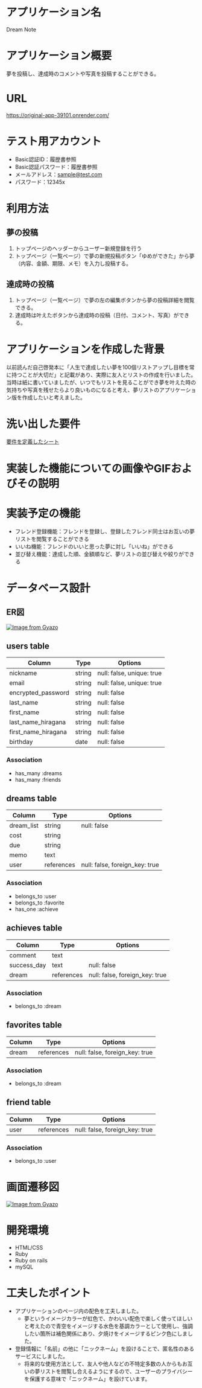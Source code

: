 # アプリケーション名
Dream Note

# アプリケーション概要
夢を投稿し、達成時のコメントや写真を投稿することができる。

# URL
https://original-app-39101.onrender.com/

# テスト用アカウント
- Basic認証ID：履歴書参照
- Basic認証パスワード：履歴書参照
- メールアドレス：sample@test.com
- パスワード：12345x

# 利用方法
## 夢の投稿
1. トップページのヘッダーからユーザー新規登録を行う
2. トップページ（一覧ページ）で夢の新規投稿ボタン「ゆめができた」から夢（内容、金額、期限、メモ）を入力し投稿する。

## 達成時の投稿
1. トップページ（一覧ページ）で夢の左の編集ボタンから夢の投稿詳細を閲覧できる。
2. 達成時は叶えたボタンから達成時の投稿（日付、コメント、写真）ができる。

# アプリケーションを作成した背景
以前読んだ自己啓発本に「人生で達成したい夢を100個リストアップし目標を常に持つことが大切だ」と記載があり、実際に友人とリストの作成を行いました。当時は紙に書いていましたが、いつでもリストを見ることができ夢を叶えた時の気持ちや写真を残せたらより良いものになると考え、夢リストのアプリケーション版を作成したいと考えました。

# 洗い出した要件
[要件を定義したシート](https://docs.google.com/spreadsheets/d/1YP5fdy9IiunYOUuESmDaxk0vB5Q_7Ksikz-9dyf6luA/edit#gid=982722306)

# 実装した機能についての画像やGIFおよびその説明
# 実装予定の機能
- フレンド登録機能：フレンドを登録し、登録したフレンド同士はお互いの夢リストを閲覧することができる
- いいね機能：フレンドのいいと思った夢に対し「いいね」ができる
- 並び替え機能：達成した順、金額順など、夢リストの並び替えや絞りができる

# データベース設計
## ER図
[![Image from Gyazo](https://i.gyazo.com/d553d9838eb8a38656f2c7a380238f06.png)](https://gyazo.com/d553d9838eb8a38656f2c7a380238f06)

## users table

| Column              | Type          | Options                   |
|---------------------|---------------|---------------------------|
| nickname            | string        | null: false, unique: true |
| email               | string        | null: false, unique: true |
| encrypted_password  | string        | null: false               |
| last_name           | string        | null: false               |
| first_name          | string        | null: false               |
| last_name_hiragana  | string        | null: false               |
| first_name_hiragana | string        | null: false               |
| birthday            | date          | null: false               |

### Association

* has_many :dreams
* has_many :friends

## dreams table

| Column        | Type            | Options                       |
|---------------|-----------------|-------------------------------|
| dream_list    | string          | null: false                   |
| cost          | string          |                               |
| due           | string          |                               |
| memo          | text            |                               |
| user          | references      | null: false, foreign_key: true|

### Association

* belongs_to :user
* belongs_to :favorite
* has_one :achieve 

## achieves table

| Column        | Type            | Options                       |
|---------------|-----------------|-------------------------------|
| comment       | text            |                               |
| success_day   | text            | null: false                   |
| dream         | references      | null: false, foreign_key: true|

### Association

* belongs_to :dream

## favorites table

| Column        | Type            | Options                       |
|---------------|-----------------|-------------------------------|
| dream         | references      | null: false, foreign_key: true|

### Association

* belongs_to :dream

## friend table

| Column        | Type            | Options                       |
|---------------|-----------------|-------------------------------|
| user          | references      | null: false, foreign_key: true|

### Association

* belongs_to :user

# 画面遷移図
[![Image from Gyazo](https://i.gyazo.com/6d655e3362f5fb1c7e52398a360fdd8c.png)](https://gyazo.com/6d655e3362f5fb1c7e52398a360fdd8c)

# 開発環境
- HTML/CSS
- Ruby
- Ruby on rails
- mySQL

# 工夫したポイント
- アプリケーションのページ内の配色を工夫しました。
  - 夢というイメージカラーが虹色で、かわいい配色で楽しく使ってほしいと考えたので青空をイメージする水色を基調カラーとして使用し、強調したい箇所は補色関係にあり、夕焼けをイメージするピンク色にしました。
- 登録情報に「名前」の他に「ニックネーム」を設けることで、匿名性のあるサービスにしました。
  - 将来的な使用方法として、友人や他人などの不特定多数の人からもお互いの夢リストを閲覧し合えるようにするので、ユーザーのプライバシーを保護する意味で「ニックネーム」を設けています。
